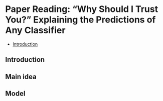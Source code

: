 # Paper Reading: “Why Should I Trust You?” Explaining the Predictions of Any Classifier
- [Introduction](#introduction)
## Introduction
## Main idea
## Model

